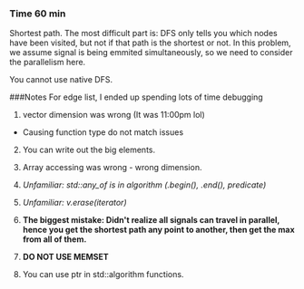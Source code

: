 ### Time 60 min
Shortest path. The most difficult part is: DFS only tells you 
which nodes have been visited, but not if that path is the shortest or not. 
In this problem, we assume signal is being emmited simultaneously, so 
we need to consider the parallelism here. 

You cannot use native DFS. 

###Notes
For edge list, I ended up spending lots of time debugging
1. vector dimension was wrong (It was 11:00pm lol)
 - Causing function type do not match issues 
2. You can write out the big elements. 
3. Array accessing was wrong - wrong dimension.
4. *Unfamiliar: std::any_of is in algorithm (.begin(), .end(), predicate)* 
5. *Unfamiliar: v.erase(iterator)*
6. **The biggest mistake: Didn't realize all signals can travel in parallel, hence you get the shortest path any point to another, then get the 
max from all of them.**
 
 7. **DO NOT USE MEMSET**
 8. You can use ptr in std::algorithm functions. 

